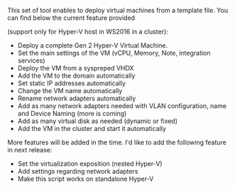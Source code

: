 This set of tool enables to deploy virtual machines from a template file. You can find below the current feature provided

(support only for Hyper-V host in WS2016 in a cluster):

- Deploy a complete Gen 2 Hyper-V Virtual Machine.
- Set the main settings of the VM (vCPU, Memory, Note, integration services)
- Deploy the VM from a syspreped VHDX
- Add the VM to the domain automatically
- Set static IP addresses automatically
- Change the VM name automatically
- Rename network adapters automatically
- Add as many network adapters needed with VLAN configuration, name and Device Naming (more is coming)
- Add as many virtual disk as needed (dynamic or fixed)
- Add the VM in the cluster and start it automatically

More features will be added in the time. I'd like to add the following feature in next release:
- Set the virtualization exposition (nested Hyper-V)
- Add settings regarding network adapters
- Make this script works on standalone Hyper-V
